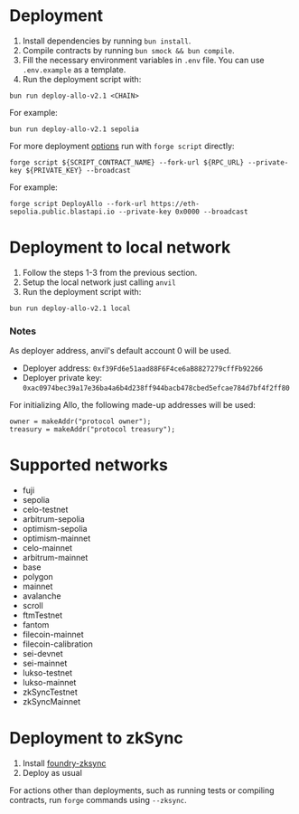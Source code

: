 # Deployment

1. Install dependencies by running `bun install`.
2. Compile contracts by running `bun smock && bun compile`.
3. Fill the necessary environment variables in `.env` file. You can use `.env.example` as a template.
4. Run the deployment script with:
```
bun run deploy-allo-v2.1 <CHAIN>
```
For example:
```
bun run deploy-allo-v2.1 sepolia
```
For more deployment [options](https://book.getfoundry.sh/reference/forge/forge-script) run with `forge script` directly:
```
forge script ${SCRIPT_CONTRACT_NAME} --fork-url ${RPC_URL} --private-key ${PRIVATE_KEY} --broadcast
```
For example:
```
forge script DeployAllo --fork-url https://eth-sepolia.public.blastapi.io --private-key 0x0000 --broadcast
```

# Deployment to local network

1. Follow the steps 1-3 from the previous section.
2. Setup the local network just calling `anvil`
3. Run the deployment script with:
```
bun run deploy-allo-v2.1 local
```

### Notes
As deployer address, anvil's default account 0 will be used. 
- Deployer address: `0xf39Fd6e51aad88F6F4ce6aB8827279cffFb92266`
- Deployer private key: `0xac0974bec39a17e36ba4a6b4d238ff944bacb478cbed5efcae784d7bf4f2ff80`

For initializing Allo, the following made-up addresses will be used:
```
owner = makeAddr("protocol owner");
treasury = makeAddr("protocol treasury");
```

# Supported networks

-   fuji
-   sepolia
-   celo-testnet
-   arbitrum-sepolia
-   optimism-sepolia
-   optimism-mainnet
-   celo-mainnet
-   arbitrum-mainnet
-   base
-   polygon
-   mainnet
-   avalanche
-   scroll
-   ftmTestnet
-   fantom
-   filecoin-mainnet
-   filecoin-calibration
-   sei-devnet
-   sei-mainnet
-   lukso-testnet
-   lukso-mainnet
-   zkSyncTestnet
-   zkSyncMainnet

# Deployment to zkSync

1. Install [foundry-zksync](https://github.com/matter-labs/foundry-zksync)
2. Deploy as usual

For actions other than deployments, such as running tests or compiling contracts, run `forge` commands using `--zksync`.


